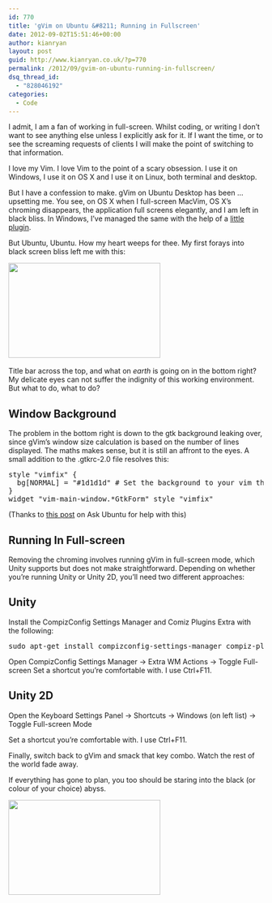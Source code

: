 ```yaml
---
id: 770
title: 'gVim on Ubuntu &#8211; Running in Fullscreen'
date: 2012-09-02T15:51:46+00:00
author: kianryan
layout: post
guid: http://www.kianryan.co.uk/?p=770
permalink: /2012/09/gvim-on-ubuntu-running-in-fullscreen/
dsq_thread_id:
  - "828046192"
categories:
  - Code
---
```

I admit, I am a fan of working in full-screen. Whilst coding, or writing I don&#8217;t want to see anything else unless I explicitly ask for it. If I want the time, or to see the screaming requests of clients I will make the point of switching to that information.

I love my Vim. I love Vim to the point of a scary obsession. I use it on Windows, I use it on OS X and I use it on Linux, both terminal and desktop.

But I have a confession to make. gVim on Ubuntu Desktop has been &#8230; upsetting me. You see, on OS X when I full-screen MacVim, OS X&#8217;s chroming disappears, the application full screens elegantly, and I am left in black bliss. In Windows, I&#8217;ve managed the same with the help of a [little plugin](http://www.vim.org/scripts/script.php?script_id=2596).

But Ubuntu, Ubuntu. How my heart weeps for thee. My first forays into black screen bliss left me with this:

<a href="http://www.kianryan.co.uk/2012/09/gvim-on-ubuntu-running-in-fullscreen/screenshot-from-2012-09-02-163736/" rel="attachment wp-att-784"><img src="/assets/images/2012/09/Screenshot-from-2012-09-02-163736-300x187.png" alt="" title="gVim-Max-Chrome" width="300" height="187" class="aligncenter size-medium wp-image-784" srcset="/assets/images/2012/09/Screenshot-from-2012-09-02-163736-300x187.png 300w, /assets/images/2012/09/Screenshot-from-2012-09-02-163736-1024x640.png 1024w, /assets/images/2012/09/Screenshot-from-2012-09-02-163736.png 1440w" sizes="(max-width: 300px) 100vw, 300px" /></a>

Title bar across the top, and what on _earth_ is going on in the bottom right? My delicate eyes can not suffer the indignity of this working environment. But what to do, what to do?

## Window Background

The problem in the bottom right is down to the gtk background leaking over, since gVim&#8217;s window size calculation is based on the number of lines displayed. The maths makes sense, but it is still an affront to the eyes. A small addition to the .gtkrc-2.0 file resolves this:

<pre class="brush: plain; title: ; notranslate" title="">style "vimfix" {
  bg[NORMAL] = "#1d1d1d" # Set the background to your vim theme background.
}
widget "vim-main-window.*GtkForm" style "vimfix"
</pre>

(Thanks to [this post](http://askubuntu.com/questions/47831/how-to-remove-gVims-fat-bottom-border-and-resize-grip) on Ask Ubuntu for help with this)

## Running In Full-screen

Removing the chroming involves running gVim in full-screen mode, which Unity supports but does not make straightforward. Depending on whether you&#8217;re running Unity or Unity 2D, you&#8217;ll need two different approaches:

## Unity

Install the CompizConfig Settings Manager and Comiz Plugins Extra with the following:

<pre class="brush: bash; title: ; notranslate" title="">sudo apt-get install compizconfig-settings-manager compiz-plugins-extra
</pre>

Open CompizConfig Settings Manager -> Extra WM Actions -> Toggle Full-screen Set a shortcut you&#8217;re comfortable with. I use Ctrl+F11.

## Unity 2D

Open the Keyboard Settings Panel -> Shortcuts -> Windows (on left list) -> Toggle Full-screen Mode

Set a shortcut you&#8217;re comfortable with. I use Ctrl+F11.

Finally, switch back to gVim and smack that key combo. Watch the rest of the world fade away.

If everything has gone to plan, you too should be staring into the black (or colour of your choice) abyss.

<a href="http://www.kianryan.co.uk/2012/09/gvim-on-ubuntu-running-in-fullscreen/screenshot-from-2012-09-02-163821/" rel="attachment wp-att-783"><img src="/assets/images/2012/09/Screenshot-from-2012-09-02-163821-300x187.png" alt="" title="Screenshot from 2012-09-02 16:38:21" width="300" height="187" class="aligncenter size-medium wp-image-783" srcset="/assets/images/2012/09/Screenshot-from-2012-09-02-163821-300x187.png 300w, /assets/images/2012/09/Screenshot-from-2012-09-02-163821-1024x640.png 1024w, /assets/images/2012/09/Screenshot-from-2012-09-02-163821.png 1440w" sizes="(max-width: 300px) 100vw, 300px" /></a>